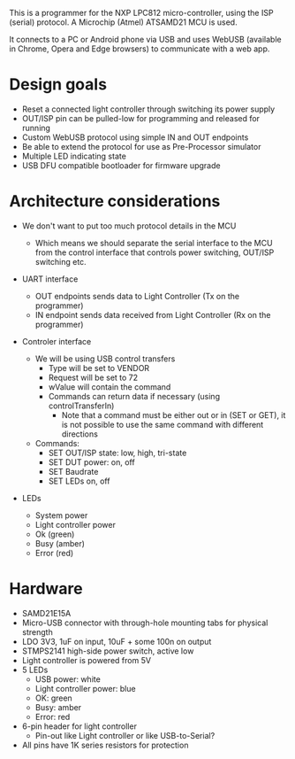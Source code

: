 This is a programmer for the NXP LPC812 micro-controller, using the ISP (serial) protocol.
A Microchip (Atmel) ATSAMD21 MCU is used.

It connects to a PC or Android phone via USB and uses WebUSB (available in Chrome, Opera and Edge browsers) to communicate with a web app.


# Design goals

- Reset a connected light controller through switching its power supply
- OUT/ISP pin can be pulled-low for programming and released for running
- Custom WebUSB protocol using simple IN and OUT endpoints
- Be able to extend the protocol for use as Pre-Processor simulator
- Multiple LED indicating state
- USB DFU compatible bootloader for firmware upgrade

# Architecture considerations

- We don't want to put too much protocol details in the MCU
    - Which means we should separate the serial interface to the MCU from the control interface that controls power switching, OUT/ISP switching etc.

- UART interface
    - OUT endpoints sends data to Light Controller (Tx on the programmer)
    - IN endpoint sends data received from Light Controller (Rx on the programmer)

- Controler interface
    - We will be using USB control transfers
        - Type will be set to VENDOR
        - Request will be set to 72
        - wValue will contain the command
        - Commands can return data if necessary (using controlTransferIn)
            - Note that a command must be either out or in (SET or GET), it is not possible to use the same command with different directions
    - Commands:
        - SET OUT/ISP state: low, high, tri-state
        - SET DUT power: on, off
        - SET Baudrate
        - SET LEDs on, off

- LEDs
    - System power
    - Light controller power
    - Ok (green)
    - Busy (amber)
    - Error (red)


# Hardware

- SAMD21E15A
- Micro-USB connector with through-hole mounting tabs for physical strength
- LDO 3V3, 1uF on input, 10uF + some 100n on output
- STMPS2141 high-side power switch, active low
- Light controller is powered from 5V
- 5 LEDs
    - USB power: white
    - Light controller power: blue
    - OK: green
    - Busy: amber
    - Error: red
- 6-pin header for light controller
    - Pin-out like Light controller or like USB-to-Serial?
- All pins have 1K series resistors for protection
